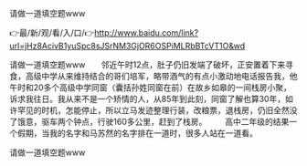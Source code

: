 请做一道填空题www

👉最/新/观/看/入/口/👉http://www.baidu.com/link?url=jHz8AcivB1yuSpc8sJSrNM3GjOR6OSPiMLRbBTcVT1O&wd

请做一道填空题www　　邻近午时12点，肚子仍旧发端了破坏，正安置着下来寻食，高级中学从来维持结合的哥们培军，略带酒气的有点小激动地电话报告我，他午时和20多个高级中学同窗（囊括孙姓同窗在前）在故乡如皋的一间栈房小聚，诉求我往日。我从来不是一个矫情的人，从85年到此刻，同窗了解也算30年，如许罕见的时机，怎能停止，所以立马发迹整理行装，改粮票，退栈房，仍旧全然没了饿意，驱车两个钟点，行驶160多公里，赶到了栈房。
　　高中二年级的结果一个假期，当我的名字和马苏然的名字排在一道时，很多人站在一道看。


请做一道填空题www
